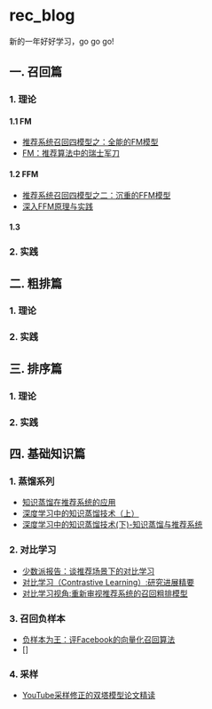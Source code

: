 # rec_blog

新的一年好好学习，go go go!

## 一. 召回篇

### 1. 理论
#### 1.1 FM
+ [推荐系统召回四模型之：全能的FM模型](https://zhuanlan.zhihu.com/p/58160982)
+ [FM：推荐算法中的瑞士军刀](https://zhuanlan.zhihu.com/p/343174108)
#### 1.2 FFM
+ [推荐系统召回四模型之二：沉重的FFM模型](https://zhuanlan.zhihu.com/p/59528983)
+ [深入FFM原理与实践](https://tech.meituan.com/2016/03/03/deep-understanding-of-ffm-principles-and-practices.html)

#### 1.3 

### 2. 实践

## 二. 粗排篇

### 1. 理论
### 2. 实践

## 三. 排序篇

### 1. 理论
### 2. 实践

## 四. 基础知识篇

### 1. 蒸馏系列
+ [知识蒸馏在推荐系统的应用](https://zhuanlan.zhihu.com/p/143155437)
+ [深度学习中的知识蒸馏技术（上）](https://mp.weixin.qq.com/s/E7-MF18Y-UeKx694kGFHzA)
+ [深度学习中的知识蒸馏技术(下)-知识蒸馏与推荐系统](https://mp.weixin.qq.com/s/Noac4YLIimr1HM2fln2bjg)

### 2. 对比学习
+ [少数派报告：谈推荐场景下的对比学习](https://zhuanlan.zhihu.com/p/435903339)
+ [对比学习（Contrastive Learning）:研究进展精要](https://zhuanlan.zhihu.com/p/367290573)
+ [对比学习视角:重新审视推荐系统的召回粗排模型](https://zhuanlan.zhihu.com/p/424198603)

### 3. 召回负样本
+ [负样本为王：评Facebook的向量化召回算法](https://zhuanlan.zhihu.com/p/165064102)
+ []

### 4. 采样
+ [YouTube采样修正的双塔模型论文精读](https://mp.weixin.qq.com/s/us4qGD3LDgLmPy2m-qq-iw)

